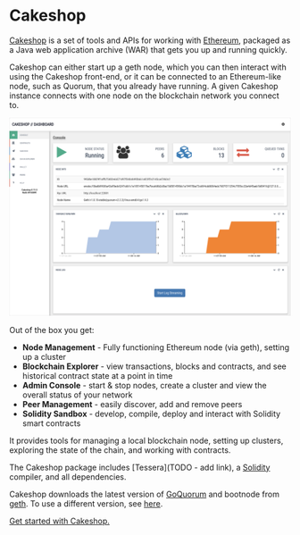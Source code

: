 # Cakeshop

[Cakeshop](https://github.com/jpmorganchase/cakeshop) is a set of tools and APIs for working with [Ethereum](https://ethereum.org/),
packaged as a Java web application archive (WAR) that gets you up and running quickly.

Cakeshop can either start up a geth node, which you can then interact with using the Cakeshop front-end,
or it can be connected to an Ethereum-like node, such as Quorum, that you already have running. A given
Cakeshop instance connects with one node on the blockchain network you connect to.

![image](../images/console.png)

Out of the box you get:

* **Node Management** - Fully functioning Ethereum node (via geth), setting up a cluster
* **Blockchain Explorer** - view transactions, blocks and contracts, and see historical contract state at a point in time
* **Admin Console** - start & stop nodes, create a cluster and view the overall status of your network
* **Peer Management** - easily discover, add and remove peers
* **Solidity Sandbox** - develop, compile, deploy and interact with Solidity smart contracts

It provides tools for managing a local blockchain node, setting up clusters,
exploring the state of the chain, and working with contracts.

The Cakeshop package includes [Tessera](TODO - add link), a [Solidity](https://solidity.readthedocs.org/en/latest/)
compiler, and all dependencies. 

Cakeshop downloads the latest version of [GoQuorum](https://github.com/jpmorganchase/quorum)
and bootnode from [geth](https://github.com/ethereum/go-ethereum). To use a different version, see
[here](https://github.com/jpmorganchase/cakeshop/blob/master/docs/configuration.md#custom-quorum-binaries). 

[Get started with Cakeshop.](../HowTo/GetStarted/Cakeshop.md)
